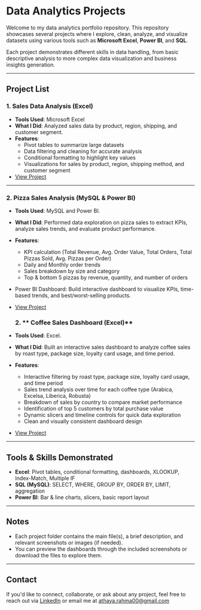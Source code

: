 # Data Analytics Projects

Welcome to my data analytics portfolio repository. This repository showcases several projects where I explore, clean, analyze, and visualize datasets using various tools such as **Microsoft Excel**, **Power BI**, and **SQL**.

Each project demonstrates different skills in data handling, from basic descriptive analysis to more complex data visualization and business insights generation.

---

## Project List

### 1. **Sales Data Analysis (Excel)** 
- **Tools Used**: Microsoft Excel
- **What I Did**: Analyzed sales data by product, region, shipping, and  customer segment.
- **Features**:
  - Pivot tables to summarize large datasets
  - Data filtering and cleaning for accurate analysis
  - Conditional formatting to highlight key values
  - Visualizations for sales by product, region, shipping method, and   customer segment
- [View Project](https://github.com/AthayaRahma00/My-portfolio/tree/main/Sales%20Analysis)

---

### 2. **Pizza Sales Analysis (MySQL & Power BI)**
- **Tools Used**: MySQL and Power BI.
- **What I Did**: Performed data exploration on pizza sales to extract KPIs, analyze sales trends, and evaluate product performance. 
- **Features**:
  - KPI calculation (Total Revenue, Avg. Order Value, Total Orders, Total Pizzas Sold, Avg. Pizzas per Order)  
  - Daily and Monthly order trends  
  - Sales breakdown by size and category  
  - Top & bottom 5 pizzas by revenue, quantity, and number of orders
- Power BI Dashboard: Build interactive dashboard to visualize KPIs, time-based trends, and best/worst-selling products.
- [View Project](./Pizza%20Sales)

  ### 2. ** Coffee Sales Dashboard (Excel)**
- **Tools Used**: Excel.
- **What I Did**: Built an interactive sales dashboard to analyze coffee sales by roast type, package size, loyalty card usage, and time period.
- **Features**:
  - Interactive filtering by roast type, package size, loyalty card usage, and time period 
  - Sales trend analysis over time for each coffee type (Arabica, Excelsa, Liberica, Robusta) 
  - Breakdown of sales by country to compare market performance  
  - Identification of top 5 customers by total purchase value
  - Dynamic slicers and timeline controls for quick data exploration
  - Clean and visually consistent dashboard design
- [View Project](./Coffee_Sales)

---

## Tools & Skills Demonstrated
- **Excel**: Pivot tables, conditional formatting, dashboards, XLOOKUP, Index-Match, Multiple IF
- **SQL (MySQL)**: SELECT, WHERE, GROUP BY, ORDER BY, LIMIT, aggregation 
- **Power BI**: Bar & line charts, slicers, basic report layout


---

## Notes
- Each project folder contains the main file(s), a brief description, and relevant screenshots or images (if needed).
- You can preview the dashboards through the included screenshots or download the files to explore them.

---

## Contact
If you'd like to connect, collaborate, or ask about any project, feel free to reach out via [LinkedIn](https://linkedin.com/in/athaya-rahma-puteri) or email me at athaya.rahma00@gmail.com 
